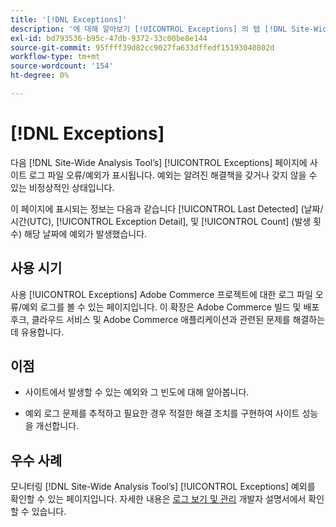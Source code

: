 ```yaml
---
title: '[!DNL Exceptions]'
description: '에 대해 알아보기 [!UICONTROL Exceptions] 의 탭 [!DNL Site-Wide Analysis Tool]: 사용 시점, 이점 및 모범 사례입니다.'
exl-id: bd793536-b95c-47db-9372-33c00be8e144
source-git-commit: 95ffff39d82cc9027fa633dffedf15193040802d
workflow-type: tm+mt
source-wordcount: '154'
ht-degree: 0%

---
```


# [!DNL Exceptions]

다음 [!DNL Site-Wide Analysis Tool’s] [!UICONTROL Exceptions] 페이지에 사이트 로그 파일 오류/예외가 표시됩니다. 예외는 알려진 해결책을 갖거나 갖지 않을 수 있는 비정상적인 상태입니다.

이 페이지에 표시되는 정보는 다음과 같습니다 [!UICONTROL Last Detected] (날짜/시간(UTC), [!UICONTROL Exception Detail], 및 [!UICONTROL Count] (발생 횟수) 해당 날짜에 예외가 발생했습니다.

## 사용 시기

사용 [!UICONTROL Exceptions] Adobe Commerce 프로젝트에 대한 로그 파일 오류/예외 로그를 볼 수 있는 페이지입니다. 이 확장은 Adobe Commerce 빌드 및 배포 후크, 클라우드 서비스 및 Adobe Commerce 애플리케이션과 관련된 문제를 해결하는 데 유용합니다.

## 이점

* 사이트에서 발생할 수 있는 예외와 그 빈도에 대해 알아봅니다.

* 예외 로그 문제를 추적하고 필요한 경우 적절한 해결 조치를 구현하여 사이트 성능을 개선합니다.

## 우수 사례

모니터링 [!DNL Site-Wide Analysis Tool’s] [!UICONTROL Exceptions] 예외를 확인할 수 있는 페이지입니다. 자세한 내용은 [로그 보기 및 관리](https://devdocs.magento.com/cloud/project/log-locations.html) 개발자 설명서에서 확인할 수 있습니다.
